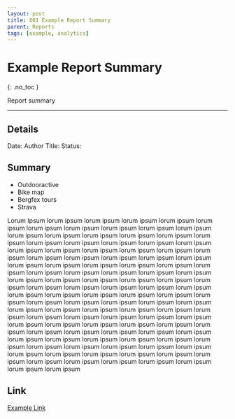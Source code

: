 ```yaml
---
layout: post
title: 001 Example Report Summary
parent: Reports
tags: [example, analytics]
---
```


# Example Report Summary
{: .no_toc }


Report summary

---


## Details
Date: 
Author
Title:
Status:

## Summary

- Outdooractive
- Bike map
- Bergfex tours
- Strava

Lorum Ipsum lorum ipsum lorum ipsum lorum ipsum lorum ipsum lorum ipsum lorum ipsum lorum ipsum lorum ipsum lorum ipsum lorum ipsum lorum ipsum lorum ipsum lorum ipsum lorum ipsum lorum ipsum lorum ipsum lorum ipsum lorum ipsum lorum ipsum lorum ipsum lorum ipsum lorum ipsum lorum ipsum lorum ipsum lorum ipsum lorum ipsum lorum ipsum lorum ipsum lorum ipsum lorum ipsum lorum ipsum lorum ipsum lorum ipsum lorum ipsum lorum ipsum lorum ipsum lorum ipsum lorum ipsum lorum ipsum lorum ipsum lorum ipsum lorum ipsum lorum ipsum lorum ipsum lorum ipsum lorum ipsum lorum ipsum lorum ipsum lorum ipsum lorum ipsum lorum ipsum lorum ipsum lorum ipsum lorum ipsum lorum ipsum lorum ipsum lorum ipsum lorum ipsum lorum ipsum lorum ipsum lorum ipsum lorum ipsum lorum ipsum lorum ipsum lorum ipsum lorum ipsum lorum ipsum lorum ipsum lorum ipsum lorum ipsum lorum ipsum lorum ipsum lorum ipsum lorum ipsum lorum ipsum lorum ipsum lorum ipsum lorum ipsum lorum ipsum lorum ipsum lorum ipsum lorum ipsum lorum ipsum lorum ipsum lorum ipsum lorum ipsum lorum ipsum lorum ipsum lorum ipsum lorum ipsum lorum ipsum lorum ipsum lorum ipsum lorum ipsum lorum ipsum lorum ipsum lorum ipsum lorum ipsum lorum ipsum lorum ipsum lorum ipsum lorum ipsum lorum ipsum lorum ipsum lorum ipsum lorum ipsum lorum ipsum lorum ipsum lorum ipsum lorum ipsum lorum ipsum 

## Link

[Example Link]()